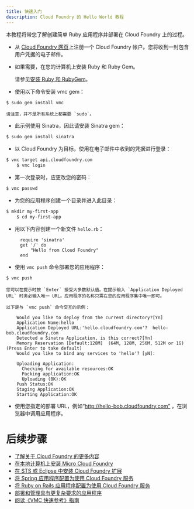 ```yaml
---
title: 快速入门
description: Cloud Foundry 的 Hello World 教程
---
```


本教程将带您了解创建简单 Ruby 应用程序并部署在 Cloud Foundry 上的过程。

* 从 [Cloud Foundry 网页](http://www.cloudfoundry.com/)上注册一个 Cloud Foundry 帐户。您将收到一封包含用户凭据的电子邮件。

* 如果需要，在您的计算机上安装 Ruby 和 Ruby Gem。

    请参见[安装 Ruby 和 RubyGem](/frameworks/ruby/installing-ruby.html)。

* 	使用以下命令安装 vmc gem：

```bash
$ sudo gem install vmc
```

	请注意，并不是所有系统上都需要 `sudo`。

* 此示例使用 Sinatra，因此请安装 Sinatra gem：

```bash
$ sudo gem install sinatra
```

* 	以 Cloud Foundry 为目标，使用在电子邮件中收到的凭据进行登录：

```bash
$ vmc target api.cloudfoundry.com
    $ vmc login

```

* 第一次登录时，应更改您的密码：

```bash
$ vmc passwd
```

* 为您的应用程序创建一个目录并进入此目录：

```bash
$ mkdir my-first-app
	$ cd my-first-app
```

* 用以下内容创建一个新文件 `hello.rb`：

		require 'sinatra'
		get '/' do
			"Hello from Cloud Foundry"
		end

* 使用 `vmc push` 命令部署您的应用程序：

```bash
$ vmc push
```

    您可以在提示时按 `Enter` 接受大多数默认值。在提示输入 `Application Deployed URL` 时务必输入唯一 URL。应用程序的名称只需在您的应用程序集中唯一即可。

    以下是与 `vmc push` 命令交互的示例：

        Would you like to deploy from the current directory?[Yn]
        Application Name:hello
        Application Deployed URL:'hello.cloudfoundry.com'?  hello-bob.cloudfoundry.com
        Detected a Sinatra Application, is this correct?[Yn]
        Memory Reservation [Default:128M]  (64M, 128M, 256M, 512M or 1G) (Press Enter to take default)
        Would you like to bind any services to 'hello'? [yN]:

        Uploading Application:
          Checking for available resources:OK
          Packing application:OK
          Uploading (0K):OK
        Push Status:OK
        Staging Application:OK
        Starting Application:OK

* 使用您指定的部署 URL，例如“http://hello-bob.cloudfoundry.com” ，在浏览器中调用应用程序。

# 后续步骤

+ [了解关于 Cloud Foundry 的更多内容](/infrastructure/overview.html)
+ [在本地计算机上安装 Micro Cloud Foundry](/infrastructure/micro/installing-mcf.html)
+ [在 STS 或 Eclipse 中安装 Cloud Foundry 扩展](/tools/STS/configuring-STS.html)
+ [将 Spring 应用程序配置为使用 Cloud Foundry 服务](/frameworks/java/spring/spring.html)
+ [将 Ruby on Rails 应用程序配置为使用 Cloud Foundry 服务](/frameworks/ruby/rails.html)
+ [部署和管理具有更复杂要求的应用程序](/tools/deploying-apps.html)
+ [阅读《VMC 快速参考》指南](/tools/vmc/vmc-quick-ref.html)


